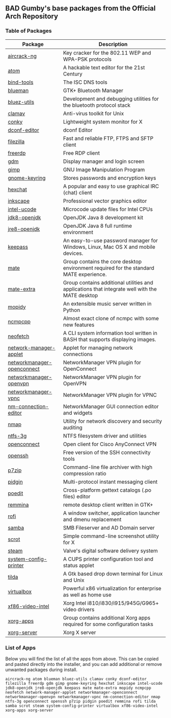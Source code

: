 ## BAD Gumby's base packages from the Official Arch Repository
### Table of Packages
| Package | Description |
| --- | --- |
| [aircrack-ng](https://www.archlinux.org/packages/community/x86_64/aircrack-ng/) | Key cracker for the 802.11 WEP and WPA-PSK protocols |
| [atom](https://www.archlinux.org/packages/community/x86_64/atom/) | A hackable text editor for the 21st Century |
| [bind-tools](https://www.archlinux.org/packages/extra/x86_64/bind-tools/) | The ISC DNS tools |
| [blueman](https://www.archlinux.org/packages/community/x86_64/blueman/) | GTK+ Bluetooth Manager |
| [bluez-utils](https://www.archlinux.org/packages/extra/x86_64/bluez-utils/) | Development and debugging utilities for the bluetooth protocol stack |
| [clamav](https://www.archlinux.org/packages/extra/x86_64/clamav/) | Anti-virus toolkit for Unix |
| [conky](https://www.archlinux.org/packages/extra/x86_64/conky/) | Lightweight system monitor for X |
| [dconf-editor](https://www.archlinux.org/packages/extra/x86_64/dconf-editor/) | dconf Editor |
| [filezilla](https://www.archlinux.org/packages/community/x86_64/filezilla/) | Fast and reliable FTP, FTPS and SFTP client |
| [freerdp](https://www.archlinux.org/packages/community/x86_64/freerdp/) |	Free RDP client |
| [gdm](https://www.archlinux.org/packages/extra/x86_64/gdm/) |	Display manager and login screen |
| [gimp](https://www.archlinux.org/packages/extra/x86_64/gimp/) | GNU Image Manipulation Program |
| [gnome-keyring](https://www.archlinux.org/packages/extra/x86_64/gnome-keyring/) | Stores passwords and encryption keys |
| [hexchat](https://www.archlinux.org/packages/community/x86_64/hexchat/) | A popular and easy to use graphical IRC (chat) client |
| [inkscape](https://www.archlinux.org/packages/extra/x86_64/inkscape/) |	Professional vector graphics editor |
| [intel-ucode](https://www.archlinux.org/packages/extra/any/intel-ucode/) |	Microcode update files for Intel CPUs |
| [jdk8-openjdk](https://www.archlinux.org/packages/extra/x86_64/jdk8-openjdk/) | OpenJDK Java 8 development kit |
| [jre8-openjdk](https://www.archlinux.org/packages/extra/x86_64/jre8-openjdk/) | OpenJDK Java 8 full runtime environment |
| [keepass](https://www.archlinux.org/packages/community/any/keepass/) | An easy-to-use password manager for Windows, Linux, Mac OS X and mobile devices. |
| [mate](https://www.archlinux.org/groups/x86_64/mate/) | Group contains the core desktop environment required for the standard MATE experience. |
| [mate-extra](https://www.archlinux.org/groups/x86_64/mate-extra/) | Group contains additional utilities and applications that integrate well with the MATE desktop |
| [mopidy](https://www.archlinux.org/packages/community/any/mopidy/) | An extensible music server written in Python |
| [ncmpcpp](https://www.archlinux.org/packages/community/x86_64/ncmpcpp/) | Almost exact clone of ncmpc with some new features |
| [neofetch](https://www.archlinux.org/packages/community/any/neofetch/) | A CLI system information tool written in BASH that supports displaying images. |
| [network-manager-applet](https://www.archlinux.org/packages/extra/x86_64/network-manager-applet/) | Applet for managing network connections |
| [networkmanager-openconnect](https://www.archlinux.org/packages/extra/x86_64/networkmanager-openconnect/) | NetworkManager VPN plugin for OpenConnect |
| [networkmanager-openvpn](https://www.archlinux.org/packages/extra/x86_64/networkmanager-openvpn/) | NetworkManager VPN plugin for OpenVPN |
| [networkmanager-vpnc](https://www.archlinux.org/packages/extra/x86_64/networkmanager-vpnc/) | NetworkManager VPN plugin for VPNC |
| [nm-connection-editor](https://www.archlinux.org/packages/extra/x86_64/nm-connection-editor/) | NetworkManager GUI connection editor and widgets |
| [nmap](https://www.archlinux.org/packages/extra/x86_64/nmap/) | Utility for network discovery and security auditing |
| [ntfs-3g](https://www.archlinux.org/packages/extra/x86_64/ntfs-3g/) |	NTFS filesystem driver and utilities |
| [openconnect](https://www.archlinux.org/packages/extra/x86_64/openconnect/) | Open client for Cisco AnyConnect VPN |
| [openssh](https://www.archlinux.org/packages/core/x86_64/openssh/) | 	Free version of the SSH connectivity tools |
| [p7zip](https://www.archlinux.org/packages/extra/x86_64/p7zip/) | Command-line file archiver with high compression ratio |
| [pidgin](https://www.archlinux.org/packages/extra/x86_64/pidgin/) | Multi-protocol instant messaging client |
| [poedit](https://www.archlinux.org/packages/community/x86_64/poedit/) | Cross-platform gettext catalogs (.po files) editor |
| [remmina](https://www.archlinux.org/packages/community/x86_64/remmina/) | remote desktop client written in GTK+ |
| [rofi](https://www.archlinux.org/packages/community/x86_64/rofi/) | A window switcher, application launcher and dmenu replacement |
| [samba](https://www.archlinux.org/packages/extra/x86_64/samba/) | SMB Fileserver and AD Domain server |
| [scrot](https://www.archlinux.org/packages/community/x86_64/scrot/) | Simple command-line screenshot utility for X |
| [steam](https://www.archlinux.org/packages/multilib/x86_64/steam/) | Valve's digital software delivery system |
| [system-config-printer](https://www.archlinux.org/packages/extra/x86_64/system-config-printer/) | A CUPS printer configuration tool and status applet |
| [tilda](https://www.archlinux.org/packages/community/x86_64/tilda/) | A Gtk based drop down terminal for Linux and Unix |
| [virtualbox](https://www.archlinux.org/packages/community/x86_64/virtualbox/) | Powerful x86 virtualization for enterprise as well as home use |
| [xf86-video-intel](https://www.archlinux.org/packages/extra/x86_64/xf86-video-intel/) |	Xorg Intel i810/i830/i915/945G/G965+ video drivers |
| [xorg-apps](https://www.archlinux.org/groups/x86_64/xorg-apps/) | Group contains additional Xorg apps required for some configuration tasks |
| [xorg-server](https://www.archlinux.org/packages/extra/x86_64/xorg-server/) | Xorg X server |

### List of Apps
Below you will find the list of all the apps from above. This can be copied and pasted directly into the installer, and you can add additional or remove unwanted packages during install.

   `aircrack-ng atom blueman bluez-utils clamav conky dconf-editor filezilla freerdp gdm gimp gnome-keyring hexchat inkscape intel-ucode jdk8-openjdk jre8-openjdk keepass mate mate-extra mopidy ncmpcpp neofetch network-manager-applet networkmanager-openconnect networkmanager-openvpn networkmanager-vpnc nm-connection-editor nmap ntfs-3g openconnect openssh p7zip pidgin poedit remmina rofi tilda samba scrot steam system-config-printer virtualbox xf86-video-intel xorg-apps xorg-server`
